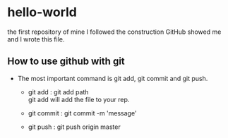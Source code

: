 # hello-world
the first repository of mine
I followed the construction GitHub showed me and I wrote  this file.

## How to use github with git
* The most important command is git add, git commit and git push.
	* git add : git add path  
	git add will add the file to your rep.

	* git commit : git commit -m 'message'


	* git push : git push origin master 

